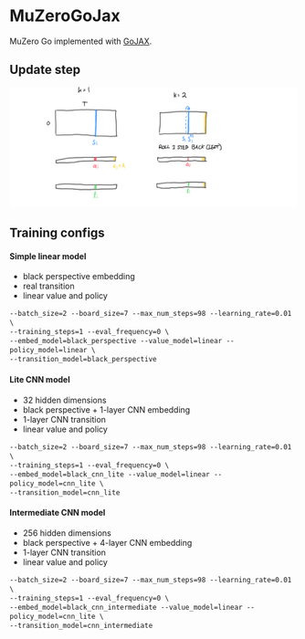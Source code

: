 # MuZeroGoJax

MuZero Go implemented with [GoJAX](https://github.com/aigagror/GoJAX).

## Update step

![update step diagram](images/update_step.png)

## Training configs

#### Simple linear model

* black perspective embedding
* real transition
* linear value and policy

```shell
--batch_size=2 --board_size=7 --max_num_steps=98 --learning_rate=0.01 \
--training_steps=1 --eval_frequency=0 \
--embed_model=black_perspective --value_model=linear --policy_model=linear \
--transition_model=black_perspective
```

#### Lite CNN model

* 32 hidden dimensions
* black perspective + 1-layer CNN embedding
* 1-layer CNN transition
* linear value and policy

```shell
--batch_size=2 --board_size=7 --max_num_steps=98 --learning_rate=0.01 \
--training_steps=1 --eval_frequency=0 \
--embed_model=black_cnn_lite --value_model=linear --policy_model=cnn_lite \
--transition_model=cnn_lite
```

#### Intermediate CNN model

* 256 hidden dimensions
* black perspective + 4-layer CNN embedding
* 1-layer CNN transition
* linear value and policy

```shell
--batch_size=2 --board_size=7 --max_num_steps=98 --learning_rate=0.01 \
--training_steps=1 --eval_frequency=0 \
--embed_model=black_cnn_intermediate --value_model=linear --policy_model=cnn_lite \
--transition_model=cnn_intermediate
```
